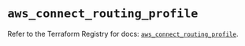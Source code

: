 # `aws_connect_routing_profile`

Refer to the Terraform Registry for docs: [`aws_connect_routing_profile`](https://registry.terraform.io/providers/hashicorp/aws/6.13.0/docs/resources/connect_routing_profile).
